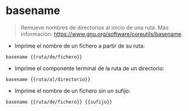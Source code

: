 # basename

> Remueve nombres de directorios al inicio de una ruta.
> Más información: <https://www.gnu.org/software/coreutils/basename>.

- Imprime el nombre de un fichero a partir de su ruta:

`basename {{ruta/de/fichero}}`

- Imprime el componente terminal de la ruta de un directorio:

`basename {{ruta/al/directorio}}`

- Imprime el nombre de un fichero sin un sufijo:

`basename {{ruta/de/fichero}} {{sufijo}}`
